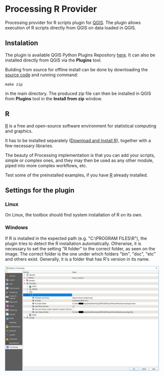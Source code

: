 # Processing R Provider

Processing provider for R scripts plugin for [QGIS](https://www.qgis.org/en/site/). The plugin allows execution of R scripts directly from QGIS on data loaded in QGIS.

## Instalation

The plugin is available QGIS Python Plugins Repository [here](https://plugins.qgis.org/plugins/processing_r/). It can also be installed directly from QGIS via the **Plugins** tool.

Building from source for offline install can be done by downloading the [source code](https://github.com/north-road/qgis-processing-r) and running command:
```
make zip
```
in the main directory. The produced zip file can then be installed in QGIS from **Plugins** tool in the **Install from zip** window.

## R

[R](https://www.r-project.org) is a free and open-source software environment for statistical computing and graphics.

It has to be installed separately ([Download and Install R](https://cran.r-project.org/)), together with a few necessary libraries.

The beauty of Processing implementation is that you can add your scripts, simple or complex ones, and they may then be used as any other module, piped into more complex workflows, etc.

Test some of the preinstalled examples, if you have [R](https://www.r-project.org) already installed.

## Settings for the plugin

### Linux 

On Linux, the toolbox should find system installation of R on its own.

### Windows

If R is installed in the expected path (e.g. "C:\PROGRAM FILES\R\"), the plugin tries to detect the R installation automatically. Otherwise, it is necessary to set the setting "R folder" to the correct folder, as seen on the image. The correct folder is the one under which folders "bin", "doc", "etc" and others exist. Generally, it is a folder that has R's version in its name.   

![](./images/settings.jpg)
